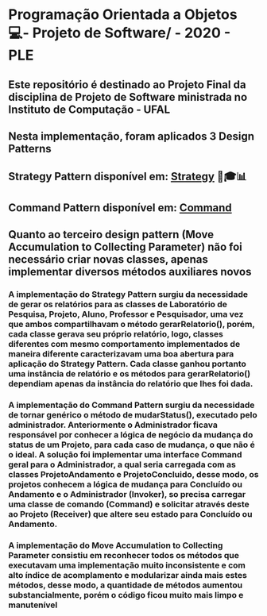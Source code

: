# Programação Orientada a Objetos 💻- Projeto de Software/ - 2020 - PLE
## Este repositório é destinado ao Projeto Final da disciplina de Projeto de Software ministrada no Instituto de Computação - UFAL

## Nesta implementação, foram aplicados 3 Design Patterns
## Strategy Pattern disponível em: [Strategy](https://github.com/paodealho404/oop_smells/tree/master/model/strategypattern) 🎒🎓📊 
## Command Pattern disponível em: <a href="https://github.com/paodealho404/oop_smells/tree/master/model/commandpattern">Command</a>
## Quanto ao terceiro design pattern (Move Accumulation to Collecting Parameter) não foi necessário criar novas classes, apenas implementar diversos métodos auxiliares novos


### A implementação do Strategy Pattern surgiu da necessidade de gerar os relatórios para as classes de Laboratório de Pesquisa, Projeto, Aluno, Professor e Pesquisador, uma vez que ambos compartilhavam o método gerarRelatorio(), porém, cada classe gerava seu próprio relatório, logo, classes diferentes com mesmo comportamento implementados de maneira diferente caracterizavam uma boa abertura para aplicação do Strategy Pattern. Cada classe ganhou portanto uma instância de relatório e os métodos para gerarRelatorio() dependiam apenas da instância do relatório que lhes foi dada.

### A implementação do Command Pattern surgiu da necessidade de tornar genérico o método de mudarStatus(), executado pelo administrador. Anteriormente o Administrador ficava responsável por conhecer a lógica de negócio da mudança do status de um Projeto, para cada caso de mudança, o que não é o ideal. A solução foi implementar uma interface Command geral para o Administrador, a qual seria carregada com as classes ProjetoAndamento e ProjetoConcluido, desse modo, os projetos conhecem a lógica de mudança para Concluído ou Andamento e o Administrador (Invoker), so precisa carregar uma classe de comando (Command) e solicitar através deste ao Projeto (Receiver) que altere seu estado para Concluído ou Andamento.

### A implementação do Move Accumulation to Collecting Parameter consistiu em reconhecer todos os métodos que executavam uma implementação muito inconsistente e com alto índice de acomplamento e modularizar ainda mais estes métodos, desse modo, a quantidade de métodos aumentou substancialmente, porém o código ficou muito mais limpo e manutenível

